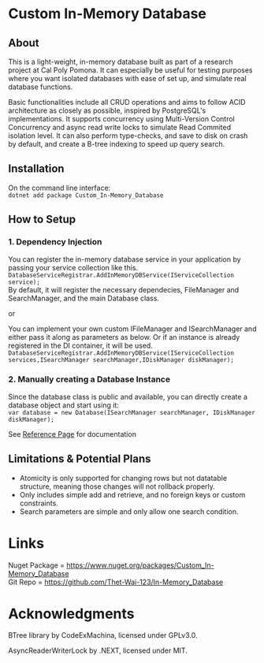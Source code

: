 # Custom In-Memory Database

## About

This is a light-weight, in-memory database built as part of a research project at Cal Poly Pomona. It can especially be useful for testing purposes where you want isolated databases with ease of set up, and simulate real database functions.

Basic functionalities include all CRUD operations and aims to follow ACID architecture as closely as possible, inspired by PostgreSQL's implementations. It supports concurrency using Multi-Version Control Concurrency and async read write locks to simulate Read Commited isolation level. It can also perform type-checks, and save to disk on crash by default, and create a B-tree indexing to speed up query search.

## Installation

On the command line interface:  
`dotnet add package Custom_In-Memory_Database`

## How to Setup

### 1. Dependency Injection

You can register the in-memory database service in your application by passing your service collection like this. `DatabaseServiceRegistrar.AddInMemoryDBService(IServiceCollection service);`  
By default, it will register the necessary dependecies, FileManager and SearchManager, and the main Database class.

or

You can implement your own custom IFileManager and ISearchManager and either pass it along as parameters as below. Or if an instance is already registered in the DI container, it will be used.
`DatabaseServiceRegistrar.AddInMemoryDBService(IServiceCollection services,ISearchManager searchManager,IDiskManager diskManager);`

### 2. Manually creating a Database Instance

Since the database class is public and available, you can directly create a database object and start using it:  
`var database = new Database(ISearchManager searchManager, IDiskManager diskManager);`

See [Reference Page](API.md) for documentation

## Limitations & Potential Plans

- Atomicity is only supported for changing rows but not datatable structure, meaning those changes will not rollback properly.
- Only includes simple add and retrieve, and no foreign keys or custom constraints.
- Search parameters are simple and only allow one search condition.

# Links

Nuget Package = https://www.nuget.org/packages/Custom_In-Memory_Database  
Git Repo = https://github.com/Thet-Wai-123/In-Memory_Database

# Acknowledgments

BTree library by CodeExMachina, licensed under GPLv3.0.

AsyncReaderWriterLock by .NEXT, licensed under MIT.
